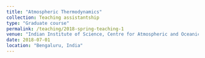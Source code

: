 ```yaml
---
title: "Atmospheric Thermodynamics"
collection: Teaching assistantship
type: "Graduate course"
permalink: /teaching/2018-spring-teaching-1
venue: "Indian Institute of Science, Centre for Atmospheric and Oceanic Sciences"
date: 2018-07-01
location: "Bengaluru, India"
---
```

